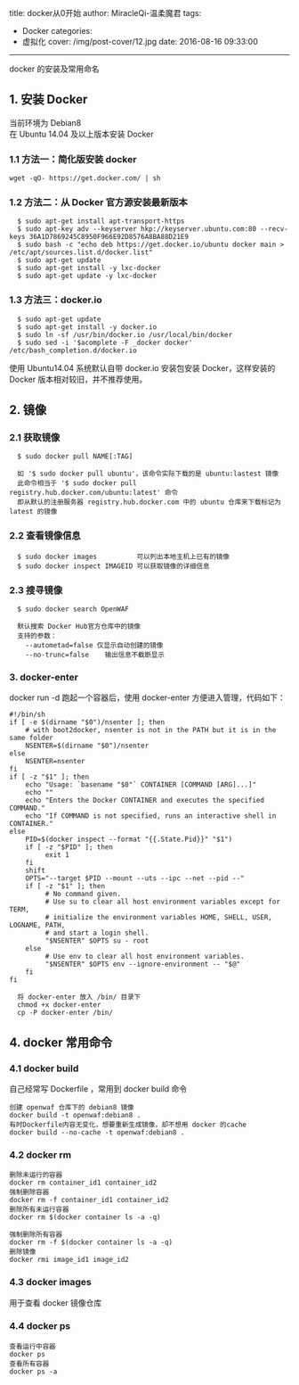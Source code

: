 title: docker从0开始
author: MiracleQi-温柔魔君
tags:
  - Docker
categories:
  - 虚拟化
cover: /img/post-cover/12.jpg
date: 2016-08-16 09:33:00
---
docker 的安装及常用命名

## 1. 安装 Docker  

当前环境为 Debian8  
在 Ubuntu 14.04 及以上版本安装 Docker

### 1.1 方法一：简化版安装 docker
```
wget -qO- https://get.docker.com/ | sh
```

### 1.2 方法二：从 Docker 官方源安装最新版本
```
  $ sudo apt-get install apt-transport-https
  $ sudo apt-key adv --keyserver hkp://keyserver.ubuntu.com:80 --recv-keys 36A1D7869245C8950F966E92D8576A8BA88D21E9
  $ sudo bash -c "echo deb https://get.docker.io/ubuntu docker main > /etc/apt/sources.list.d/docker.list"
  $ sudo apt-get update
  $ sudo apt-get install -y lxc-docker
  $ sudo apt-get update -y lxc-docker​​
```

### 1.3 方法三：docker.io

```
  $ sudo apt-get update
  $ sudo apt-get install -y docker.io
  $ sudo ln -sf /usr/bin/docker.io /usr/local/bin/docker
  $ sudo sed -i '$acomplete -F _docker docker' /etc/bash_completion.d/docker.io
```
使用 Ubuntu14.04 系统默认自带 docker.io 安装包安装 Docker，这样安装的Docker 版本相对较旧，并不推荐使用。

## 2. 镜像

### 2.1 获取镜像

```
  $ sudo docker pull NAME[:TAG]
  
  如 '$ sudo docker pull ubuntu'，该命令实际下载的是 ubuntu:lastest 镜像
  此命令相当于 '$ sudo docker pull registry.hub.docker.com/ubuntu:latest' 命令
  即从默认的注册服务器 registry.hub.docker.com 中的 ubuntu 仓库来下载标记为 latest 的镜像
```
    

### 2.2 查看镜像信息
```
  $ sudo docker images          可以列出本地主机上已有的镜像
  $ sudo docker inspect IMAGEID 可以获取镜像的详细信息
```
### 2.3 搜寻镜像
```
  $ sudo docker search OpenWAF
  
  默认搜索 Docker Hub官方仓库中的镜像
  支持的参数：
    --autometad=false 仅显示自动创建的镜像
    --no-trunc=false    ​输出信息不截断显示
```

### 3. docker-enter
docker run -d 跑起一个容器后，使用 docker-enter 方便进入管理，代码如下：
```
#!/bin/sh
if [ -e $(dirname "$0")/nsenter ]; then
    # with boot2docker, nsenter is not in the PATH but it is in the same folder
    NSENTER=$(dirname "$0")/nsenter
else
    NSENTER=nsenter
fi
if [ -z "$1" ]; then
    echo "Usage: `basename "$0"` CONTAINER [COMMAND [ARG]...]"
    echo ""
    echo "Enters the Docker CONTAINER and executes the specified COMMAND."
    echo "If COMMAND is not specified, runs an interactive shell in CONTAINER."
else
    PID=$(docker inspect --format "{{.State.Pid}}" "$1")
    if [ -z "$PID" ]; then
         exit 1
    fi
    shift
    OPTS="--target $PID --mount --uts --ipc --net --pid --"
    if [ -z "$1" ]; then
         # No command given.
         # Use su to clear all host environment variables except for TERM,
         # initialize the environment variables HOME, SHELL, USER, LOGNAME, PATH,
         # and start a login shell.
         "$NSENTER" $OPTS su - root
    else
         # Use env to clear all host environment variables.
         "$NSENTER" $OPTS env --ignore-environment -- "$@"
    fi
fi 
```
```
  将 docker-enter 放入 /bin/ 目录下
  chmod +x docker-enter
  cp -P docker-enter /bin/
 ```
## 4. docker 常用命令

### 4.1 docker build
自己经常写 Dockerfile ，常用到 docker build 命令
```
创建 openwaf 仓库下的 debian8 镜像    
docker build -t openwaf:debian8 .
有时Dockerfile内容无变化，想要重新生成镜像，却不想用 docker 的cache 
docker build --no-cache -t openwaf:debian8 .
```
### 4.2 docker rm
```
删除未运行的容器
docker rm container_id1 container_id2
强制删除容器
docker rm -f container_id1 container_id2
删除所有未运行容器
docker rm $(docker container ls -a -q)

强制删除所有容器
docker rm -f $(docker container ls -a -q)
删除镜像
docker rmi image_id1 image_id2
```
### 4.3 docker images

用于查看 docker 镜像仓库

### 4.4 docker ps
```
查看运行中容器
docker ps
查看所有容器
docker ps -a
```